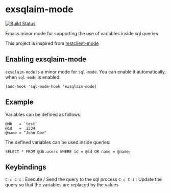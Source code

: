 # exsqlaim-mode

[![Build Status](https://travis-ci.org/ahmadnazir/exsqlaim-mode.svg?branch=master)](https://travis-ci.org/ahmadnazir/exsqlaim-mode)

Emacs minor mode for supporting the use of variables inside sql queries.

This project is inspired from [restclient-mode][restclient-mode]

## Enabling exsqlaim-mode

`exsqlaim-mode` is a minor mode for `sql-mode`. You can enable it automatically, when `sql-mode` is enabled:

```
(add-hook 'sql-mode-hook 'exsqlaim-mode)
```

## Example

Variables can be defined as follows:

```
@db   = `test`
@id   =  1234
@name = "John Doe"
```

The defined variables can be used inside queries:

```
SELECT * FROM @db.users WHERE id = @id OR name = @name;
```

## Keybindings

`C-c C-c` : Execute / Send the query to the sql process
`C-c C-i` : Update the query so that the variables are replaced by the values


[restclient-mode]: https://github.com/pashky/restclient.el
